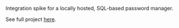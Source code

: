 Integration spike for a locally hosted, SQL-based password manager.

See full project [here](https://github.com/cburkhardt27/password-manager-cs-370/).

